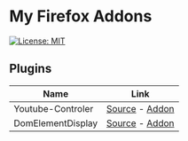 # My Firefox Addons
[![License: MIT](https://img.shields.io/badge/License-GPLv3-blue.svg)](https://opensource.org/licenses/gpl-3.0)  

## Plugins

|Name|Link
|-|-|
|Youtube-Controler|[Source](youtube-remote) - [Addon](https://addons.mozilla.org/fr/firefox/addon/youtube-controler/)
|DomElementDisplay|[Source](domElementDisplay) - [Addon](https://addons.mozilla.org/fr/firefox/addon/dom-element-display/)

